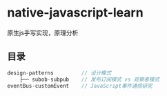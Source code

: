 # native-javascript-learn

原生js手写实现，原理分析

## 目录

```js
design-patterns         // 设计模式
    ├── subob-subpub    // 发布订阅模式 vs 观察者模式
eventBus-customEvent    // JavaScript事件通信研究
```

